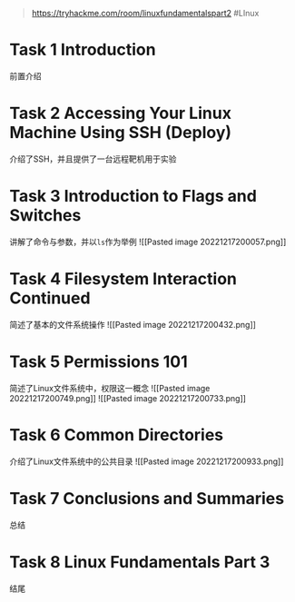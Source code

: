 > https://tryhackme.com/room/linuxfundamentalspart2
> #LInux 

# Task 1 Introduction

前置介绍

# Task 2 Accessing Your Linux Machine Using SSH (Deploy)

介绍了SSH，并且提供了一台远程靶机用于实验

# Task 3 Introduction to Flags and Switches

讲解了命令与参数，并以`ls`作为举例
![[Pasted image 20221217200057.png]]

# Task 4 Filesystem Interaction Continued

简述了基本的文件系统操作
![[Pasted image 20221217200432.png]]

# Task 5 Permissions 101

简述了Linux文件系统中，权限这一概念
![[Pasted image 20221217200749.png]]
![[Pasted image 20221217200733.png]]

# Task 6 Common Directories

介绍了Linux文件系统中的公共目录
![[Pasted image 20221217200933.png]]

# Task 7 Conclusions and Summaries

总结

# Task 8 Linux Fundamentals Part 3

结尾